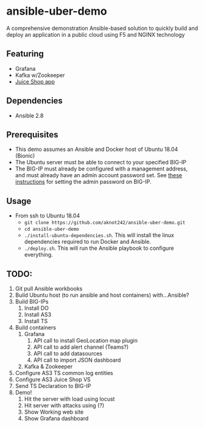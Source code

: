 # ansible-uber-demo
A comprehensive demonstration Ansible-based solution to quickly build and deploy an application in a public cloud using F5 and NGINX technology

## Featuring
- Grafana
- Kafka w/Zookeeper
- [Juice Shop app](https://hub.docker.com/r/bkimminich/juice-shop/)

## Dependencies
- Ansible 2.8

## Prerequisites
- This demo assumes an Ansible and Docker host of Ubuntu 18.04 (Bionic)
- The Ubuntu server must be able to connect to your specified BIG-IP
- The BIG-IP must already be configured with a management address, and must already have an admin account password set. See [these instructions](https://support.f5.com/csp/article/K13121) for setting the admin password on BIG-IP.

## Usage
- From ssh to Ubuntu 18.04
    - `git clone https://github.com/aknot242/ansible-uber-demo.git`
    - `cd ansible-uber-demo`
    - `./install-ubuntu-dependencies.sh`. This will install the linux dependencies required to run Docker and Ansible.
    - `./deploy.sh`. This will run the Ansible playbook to configure everything.

## TODO:

1. Git pull Ansible workbooks
2. Build Ubuntu host (to run ansible and host containers) with...Ansible?
3. Build BIG-IPs
    1. Install DO
    2. Install AS3
    3. Install TS
4. Build containers
    1. Grafana
        1. API call to install GeoLocation map plugin
        2. API call to add alert channel (Teams?)
        3. API call to add datasources
        4. API call to import JSON dashboard
    3. Kafka & Zookeeper
5. Configure AS3 TS common log entities
6. Configure AS3 Juice Shop VS
7. Send TS Declaration to BIG-IP
8. Demo!
    1. Hit the server with load using locust
    2. Hit server with attacks using (?)
    3. Show Working web site
    4. Show Grafana dashboard
